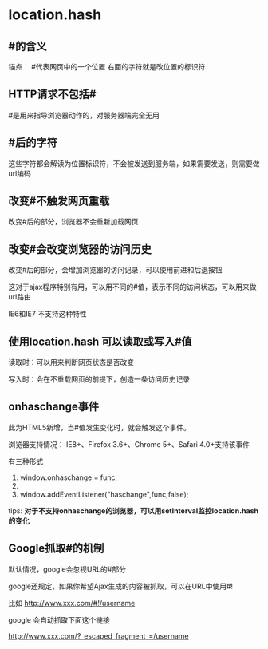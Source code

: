 # location.hash
## #的含义
锚点：
#代表网页中的一个位置 右面的字符就是改位置的标识符

## HTTP请求不包括#
#是用来指导浏览器动作的，对服务器端完全无用

## #后的字符
这些字符都会解读为位置标识符，不会被发送到服务端，如果需要发送，则需要做url编码

## 改变#不触发网页重载
改变#后的部分，浏览器不会重新加载网页

## 改变#会改变浏览器的访问历史
改变#后的部分，会增加浏览器的访问记录，可以使用前进和后退按钮 

这对于ajax程序特别有用，可以用不同的#值，表示不同的访问状态，可以用来做url路由

IE6和IE7 不支持这种特性
## 使用location.hash 可以读取或写入#值
读取时：可以用来判断网页状态是否改变

写入时：会在不重载网页的前提下，创造一条访问历史记录

## onhaschange事件

此为HTML5新增，当#值发生变化时，就会触发这个事件。

浏览器支持情况：
IE8+、Firefox 3.6+、Chrome 5+、Safari 4.0+支持该事件

有三种形式
1. window.onhaschange = func;
2. <body onhaschange="func()">
3. window.addEventListener("haschange",func,false); 

tips: **对于不支持onhaschange的浏览器，可以用setInterval监控location.hash的变化**

## Google抓取#的机制
默认情况，google会忽视URL的#部分

google还规定，如果你希望Ajax生成的内容被抓取，可以在URL中使用#!

比如 http://www.xxx.com/#!/username

google 会自动抓取下面这个链接

 http://www.xxx.com/?_escaped_fragment_=/username


